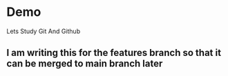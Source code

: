 # Demo

Lets Study Git And Github

## I am writing this for the features branch so that it can be merged to main branch later
